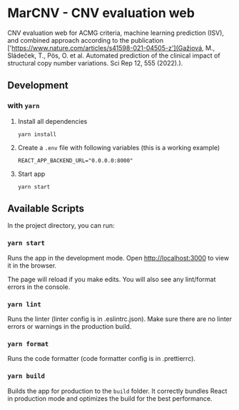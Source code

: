 # MarCNV - CNV evaluation web

CNV evaluation web for ACMG criteria, machine learning prediction (ISV), and combined approach according to the publication ['https://www.nature.com/articles/s41598-021-04505-z'](Gažiová, M., Sládeček, T., Pös, O. et al. Automated prediction of the clinical impact of structural copy number variations. Sci Rep 12, 555 (2022).).

## Development

### with `yarn`

1. Install all dependencies

   ```shell
   yarn install
   ```

2. Create a `.env` file with following variables (this is a working example)

   ```shell
   REACT_APP_BACKEND_URL="0.0.0.0:8000"
   ```

3. Start app

   ```shell
   yarn start
   ```

## Available Scripts

In the project directory, you can run:

### `yarn start`

Runs the app in the development mode.
Open [http://localhost:3000](http://localhost:3000) to view it in the browser.

The page will reload if you make edits.
You will also see any lint/format errors in the console.

### `yarn lint`

Runs the linter (linter config is in .eslintrc.json). Make sure there are no linter errors or warnings in the production build.

### `yarn format`

Runs the code formatter (code formatter config is in .prettierrc).

### `yarn build`

Builds the app for production to the `build` folder.
It correctly bundles React in production mode and optimizes the build for the best performance.
